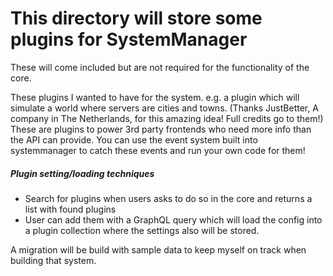 # This directory will store some plugins for SystemManager
These will come included but are not required for the functionality of the core.

These plugins I wanted to have for the system. e.g. a plugin which will simulate a world where servers are cities and towns. (Thanks JustBetter, A company in The Netherlands, for this amazing idea! Full credits go to them!)
These are plugins to power 3rd party frontends who need more info than the API can provide. You can use the event system built into systemmanager to catch these events and run your own code for them!

##### Plugin setting/loading techniques

- Search for plugins when users asks to do so in the core and returns a list with found plugins
- User can add them with a GraphQL query which will load the config into a plugin collection where the settings also will be stored.

A migration will be build with sample data to keep myself on track when building that system. 